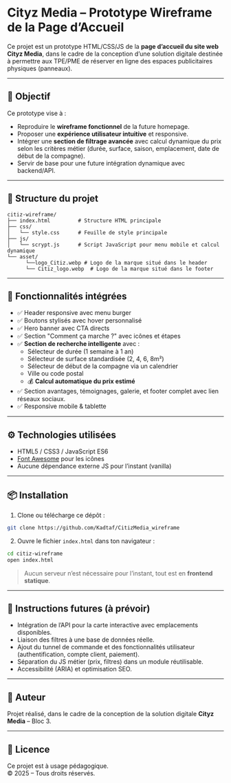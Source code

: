 
# Cityz Media – Prototype Wireframe de la Page d’Accueil

Ce projet est un prototype HTML/CSS/JS de la **page d’accueil du site web Cityz Media**, dans le cadre de la conception d’une solution digitale destinée à permettre aux TPE/PME de réserver en ligne des espaces publicitaires physiques (panneaux).

---

## 🧭 Objectif

Ce prototype vise à :

- Reproduire le **wireframe fonctionnel** de la future homepage.
- Proposer une **expérience utilisateur intuitive** et responsive.
- Intégrer une **section de filtrage avancée** avec calcul dynamique du prix selon les critères métier (durée, surface, saison, emplacement, date de début de la compagne).
- Servir de base pour une future intégration dynamique avec backend/API.

---

## 🧱 Structure du projet

```
citiz-wireframe/
├── index.html         # Structure HTML principale
├── css/
│   └── style.css      # Feuille de style principale
├── js/
│   └── scrypt.js      # Script JavaScript pour menu mobile et calcul dynamique
└── asset/
      └──logo_Citiz.webp # Logo de la marque situé dans le header
      └── Citiz_logo.webp  # Logo de la marque situé dans le footer
```

---

## 🚀 Fonctionnalités intégrées

- ✅ Header responsive avec menu burger
- ✅ Boutons stylisés avec hover personnalisé
- ✅ Hero banner avec CTA directs
- ✅ Section "Comment ça marche ?" avec icônes et étapes
- ✅ **Section de recherche intelligente** avec :
  - Sélecteur de durée (1 semaine à 1 an)
  - Sélecteur de surface standardisée (2, 4, 6, 8m²)
  - Sélecteur de début de la compagne via un calendrier
  - Ville ou code postal
  - 💰 **Calcul automatique du prix estimé**
- ✅ Section avantages, témoignages, galerie, et footer complet avec lien réseaux sociaux.
- ✅ Responsive mobile & tablette

---

## ⚙️ Technologies utilisées

- HTML5 / CSS3 / JavaScript ES6
- [Font Awesome](https://fontawesome.com) pour les icônes
- Aucune dépendance externe JS pour l’instant (vanilla)

---

## 📦 Installation

1. Clone ou télécharge ce dépôt :
```bash
git clone https://github.com/Kadtaf/CitizMedia_wireframe
```

2. Ouvre le fichier `index.html` dans ton navigateur :
```bash
cd citiz-wireframe
open index.html
```

> Aucun serveur n’est nécessaire pour l’instant, tout est en **frontend statique**.

---

## 📌 Instructions futures (à prévoir)

- Intégration de l’API pour la carte interactive avec emplacements disponibles.
- Liaison des filtres à une base de données réelle.
- Ajout du tunnel de commande et des fonctionnalités utilisateur (authentification, compte client, paiement).
- Séparation du JS métier (prix, filtres) dans un module réutilisable.
- Accessibilité (ARIA) et optimisation SEO.

---

## 👤 Auteur

Projet réalisé, dans le cadre de la conception de la solution digitale **Cityz Media** – Bloc 3.

---

## 📄 Licence

Ce projet est à usage pédagogique.  
© 2025 – Tous droits réservés.
